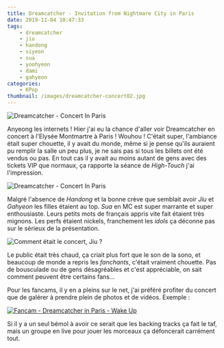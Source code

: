 ```yaml
---
title: Dreamcatcher - Invitation from Nightmare City in Paris
date: 2019-11-04 10:47:33
tags:
    - dreamcatcher
    - jiu
    - handong
    - siyeon
    - sua
    - yoohyeon
    - dami
    - gahyeon
categories:
    - KPop
thumbnail: /images/dreamcatcher-concert02.jpg
---
```


![Dreamcatcher - Concert In Paris](/images/dreamcatcher-concert01.jpg)

Anyeong les internets ! Hier j'ai eu la chance d'aller voir Dreamcatcher en concert à l'Elysée Montmartre à Paris ! Wouhou ! C'était super, l'ambiance était super chouette, il y avait du monde, même si je pense qu'ils auraient pu remplir la salle un peu plus, je ne sais pas si tous les billets ont été vendus ou pas. En tout cas il y avait au moins autant de gens avec des tickets VIP que normaux, ça rapporte la séance de *High-Touch* j'ai l'impression.

![Dreamcatcher - Concert In Paris](/images/dreamcatcher-concert02.jpg)

Malgré l'absence de *Handong* et la bonne crève que semblait avoir *Jiu* et *Gahyeon* les filles étaient au top. *Sua* en MC est super marrante et super enthousiaste. Leurs petits mots de français appris vite fait étaient très mignons. Les perfs étaient nickels, franchement les *idols* ça déconne pas sur le sérieux de la présentation.

![Comment était le concert, Jiu ?](/images/jiu_thumbsup.gif)

Le public était très chaud, ça criait plus fort que le son de la sono, et beaucoup de monde a repris les *fanchants*, c'était vraiment chouette. Pas de bousculade ou de gens désagréables et c'est appréciable, on sait comment peuvent être certains fans...

Pour les fancams, il y en a pleins sur le net, j'ai préféré profiter du concert que de galérer à prendre plein de photos et de vidéos. Exemple :

[![Fancam - Dreamcatcher in Paris - Wake Up](https://img.youtube.com/vi/vGlqe9iCJ8I/0.jpg)](https://www.youtube.com/watch?v=vGlqe9iCJ8I)

Si il y a un seul bémol à avoir ce serait que les backing tracks ça fait le taf, mais un groupe en live pour jouer les morceaux ça défoncerait carrément tout.
